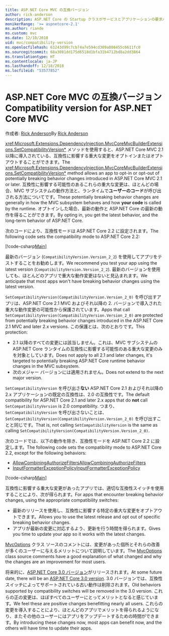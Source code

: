 ```yaml
---
title: ASP.NET Core MVC の互換バージョン
author: rick-anderson
description: ASP.NET Core の Startup クラスがサービスとアプリケーションの要求パイプラインをどのように構成しているかを説明します。
monikerRange: '>= aspnetcore-2.1'
ms.author: riande
ms.custom: mvc
ms.date: 12/10/2018
uid: mvc/compatibility-version
ms.openlocfilehash: 63243d99c7cb74a7e594cd309a808455c6611fc0
ms.sourcegitcommit: 68a3081dd175d6518d1bfa31b4712bd8a2dd3864
ms.translationtype: HT
ms.contentlocale: ja-JP
ms.lasthandoff: 12/18/2018
ms.locfileid: "53577852"
---
```

# <a name="compatibility-version-for-aspnet-core-mvc"></a><span data-ttu-id="8046c-103">ASP.NET Core MVC の互換バージョン</span><span class="sxs-lookup"><span data-stu-id="8046c-103">Compatibility version for ASP.NET Core MVC</span></span>

<span data-ttu-id="8046c-104">作成者: [Rick Anderson](https://twitter.com/RickAndMSFT)</span><span class="sxs-lookup"><span data-stu-id="8046c-104">By [Rick Anderson](https://twitter.com/RickAndMSFT)</span></span>

<span data-ttu-id="8046c-105"><xref:Microsoft.Extensions.DependencyInjection.MvcCoreMvcBuilderExtensions.SetCompatibilityVersion*> メソッドを使用すると、ASP.NET Core MVC 2.1 以降に導入されている、互換性に影響する重大な変更をオプトインまたはオプトアウトすることができます。</span><span class="sxs-lookup"><span data-stu-id="8046c-105">The <xref:Microsoft.Extensions.DependencyInjection.MvcCoreMvcBuilderExtensions.SetCompatibilityVersion*> method allows an app to opt-in or opt-out of potentially breaking behavior changes introduced in ASP.NET Core MVC 2.1 or later.</span></span> <span data-ttu-id="8046c-106">互換性に影響する可能性のあるこれらの重大な変更は、ほとんどの場合、MVC サブシステムの動作方法と、ランタイムで**ユーザーのコード**が呼び出される方法についてです。</span><span class="sxs-lookup"><span data-stu-id="8046c-106">These potentially breaking behavior changes are generally in how the MVC subsystem behaves and how **your code** is called by the runtime.</span></span> <span data-ttu-id="8046c-107">オプトインした場合、最新の動作と ASP.NET Core の最新の動作を得ることができます。</span><span class="sxs-lookup"><span data-stu-id="8046c-107">By opting in, you get the latest behavior, and the long-term behavior of ASP.NET Core.</span></span>

<span data-ttu-id="8046c-108">次のコードにより、互換性モードは ASP.NET Core 2.2 に設定されます。</span><span class="sxs-lookup"><span data-stu-id="8046c-108">The following code sets the compatibility mode to ASP.NET Core 2.2:</span></span>

[!code-csharp[Main](compatibility-version/samples/2.x/CompatibilityVersionSample/Startup.cs?name=snippet1)]

<span data-ttu-id="8046c-109">最新のバージョン (`CompatibilityVersion.Version_2_2`) を使用してアプリをテストすることをお勧めします。</span><span class="sxs-lookup"><span data-stu-id="8046c-109">We recommend you test your app using the latest version (`CompatibilityVersion.Version_2_2`).</span></span> <span data-ttu-id="8046c-110">最新のバージョンを使用しても、ほとんどのアプリで重大な動作変更はないと見込まれます。</span><span class="sxs-lookup"><span data-stu-id="8046c-110">We anticipate that most apps won't have breaking behavior changes using the latest version.</span></span>

<span data-ttu-id="8046c-111">`SetCompatibilityVersion(CompatibilityVersion.Version_2_0)` を呼び出すアプリは、ASP.NET Core 2.1 MVC およびそれ以降の 2. バージョンで導入された重大な動作変更の可能性から保護されています。</span><span class="sxs-lookup"><span data-stu-id="8046c-111">Apps that call `SetCompatibilityVersion(CompatibilityVersion.Version_2_0)` are protected from potentially breaking behavior changes introduced in the ASP.NET Core 2.1 MVC and later 2.x versions.</span></span> <span data-ttu-id="8046c-112">この保護とは、次のとおりです。</span><span class="sxs-lookup"><span data-stu-id="8046c-112">This protection:</span></span>

* <span data-ttu-id="8046c-113">2.1 以降のすべての変更には該当しません。これは、MVC サブシステムの ASP.NET Core ランタイムの互換性に影響する可能性のある重大な変更のみを対象としています。</span><span class="sxs-lookup"><span data-stu-id="8046c-113">Does not apply to all 2.1 and later changes, it's targeted to potentially breaking ASP.NET Core runtime behavior changes in the MVC subsystem.</span></span>
* <span data-ttu-id="8046c-114">次のメジャー バージョンには適用されません。</span><span class="sxs-lookup"><span data-stu-id="8046c-114">Does not extend to the next major version.</span></span>

<span data-ttu-id="8046c-115">`SetCompatibilityVersion` を呼び出さ**ない** ASP.NET Core 2.1 およびそれ以降の 2.x アプリケーションの既定の互換性は、2.0 の互換性です。</span><span class="sxs-lookup"><span data-stu-id="8046c-115">The default compatibility for ASP.NET Core 2.1 and later 2.x apps that do **not** call `SetCompatibilityVersion` is 2.0 compatibility.</span></span> <span data-ttu-id="8046c-116">つまり、`SetCompatibilityVersion` を呼び出さないことは、`SetCompatibilityVersion(CompatibilityVersion.Version_2_0)` を呼び出すことと同じです。</span><span class="sxs-lookup"><span data-stu-id="8046c-116">That is, not calling `SetCompatibilityVersion` is the same as calling `SetCompatibilityVersion(CompatibilityVersion.Version_2_0)`.</span></span>

<span data-ttu-id="8046c-117">次のコードでは、以下の動作を除き、互換性モードを ASP.NET Core 2.2 に設定します。</span><span class="sxs-lookup"><span data-stu-id="8046c-117">The following code sets the compatibility mode to ASP.NET Core 2.2, except for the following behaviors:</span></span>

* [<span data-ttu-id="8046c-118">AllowCombiningAuthorizeFilters</span><span class="sxs-lookup"><span data-stu-id="8046c-118">AllowCombiningAuthorizeFilters</span></span>](https://github.com/aspnet/AspNetCore/blob/master/src/Mvc/src/Microsoft.AspNetCore.Mvc.Core/MvcOptions.cs)
* [<span data-ttu-id="8046c-119">InputFormatterExceptionPolicy</span><span class="sxs-lookup"><span data-stu-id="8046c-119">InputFormatterExceptionPolicy</span></span>](https://github.com/aspnet/AspNetCore/blob/master/src/Mvc/src/Microsoft.AspNetCore.Mvc.Core/MvcOptions.cs)

[!code-csharp[Main](compatibility-version/samples/2.x/CompatibilityVersionSample/Startup2.cs?name=snippet1)]

<span data-ttu-id="8046c-120">互換性に影響する重大な変更があったアプリでは、適切な互換性スイッチを使用することにより、次が得られます。</span><span class="sxs-lookup"><span data-stu-id="8046c-120">For apps that encounter breaking behavior changes, using the appropriate compatibility switches:</span></span>

* <span data-ttu-id="8046c-121">最新のリリースを使用し、互換性に影響する特定の重大な変更をオプトアウトできます。</span><span class="sxs-lookup"><span data-stu-id="8046c-121">Allows you to use the latest release and opt out of specific breaking behavior changes.</span></span>
* <span data-ttu-id="8046c-122">アプリが最新の変更に対応するよう、更新を行う時間を得られます。</span><span class="sxs-lookup"><span data-stu-id="8046c-122">Gives you time to update your app so it works with the latest changes.</span></span>

<span data-ttu-id="8046c-123">[MvcOptions](https://github.com/aspnet/AspNetCore/blob/master/src/Mvc/src/Microsoft.AspNetCore.Mvc.Core/MvcOptions.cs) クラス ソースのコメントには、変更があった個所とそれらの改善が多くのユーザーに与えるメリットについて説明しています。</span><span class="sxs-lookup"><span data-stu-id="8046c-123">The [MvcOptions](https://github.com/aspnet/AspNetCore/blob/master/src/Mvc/src/Microsoft.AspNetCore.Mvc.Core/MvcOptions.cs) class source comments have a good explanation of what changed and why the changes are an improvement for most users.</span></span>

<span data-ttu-id="8046c-124">将来的に、[ASP.NET Core 3.0 バージョン](https://github.com/aspnet/Home/wiki/Roadmap)がリリースされます。</span><span class="sxs-lookup"><span data-stu-id="8046c-124">At some future date, there will be an [ASP.NET Core 3.0 version](https://github.com/aspnet/Home/wiki/Roadmap).</span></span> <span data-ttu-id="8046c-125">3.0 バージョンでは、互換性スイッチによってサポートされている古い動作は削除されます。</span><span class="sxs-lookup"><span data-stu-id="8046c-125">Old behaviors supported by compatibility switches will be removed in the 3.0 version.</span></span> <span data-ttu-id="8046c-126">これらの正の変更は、ほぼすべてのユーザーにとってメリットとなると感じています。</span><span class="sxs-lookup"><span data-stu-id="8046c-126">We feel these are positive changes benefitting nearly all users.</span></span> <span data-ttu-id="8046c-127">これらの変更を導入することにより、ほとんどのアプリでメリットを得られるようになり、またその他のユーザーにはアプリをアップデートするための時間ができます。</span><span class="sxs-lookup"><span data-stu-id="8046c-127">By introducing these changes now, most apps can benefit now, and the others will have time to update their apps.</span></span>
